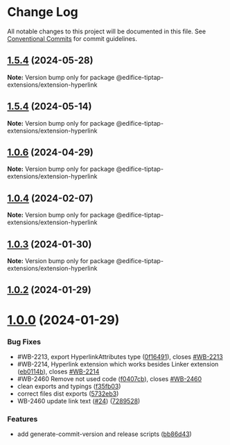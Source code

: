# Change Log

All notable changes to this project will be documented in this file.
See [Conventional Commits](https://conventionalcommits.org) for commit guidelines.

## [1.5.4](https://github.com/edificeio/edifice-ui/compare/v1.5.4-develop.21...v1.5.4) (2024-05-28)

**Note:** Version bump only for package @edifice-tiptap-extensions/extension-hyperlink

## [1.5.4](https://github.com/edificeio/edifice-ui/compare/v1.5.4-develop.7...v1.5.4) (2024-05-14)

**Note:** Version bump only for package @edifice-tiptap-extensions/extension-hyperlink

## [1.0.6](https://github.com/edificeio/edifice-tiptap-extensions/compare/v1.0.6-develop.2...v1.0.6) (2024-04-29)

**Note:** Version bump only for package @edifice-tiptap-extensions/extension-hyperlink

## [1.0.4](https://github.com/opendigitaleducation/edifice-tiptap-extensions/compare/v1.0.3...v1.0.4) (2024-02-07)

**Note:** Version bump only for package @edifice-tiptap-extensions/extension-hyperlink

## [1.0.3](https://github.com/opendigitaleducation/edifice-tiptap-extensions/compare/v1.0.2...v1.0.3) (2024-01-30)

**Note:** Version bump only for package @edifice-tiptap-extensions/extension-hyperlink

## [1.0.2](https://github.com/opendigitaleducation/edifice-tiptap-extensions/compare/v1.0.1...v1.0.2) (2024-01-29)

# [1.0.0](https://github.com/opendigitaleducation/edifice-tiptap-extensions/compare/v1.0.1-dev.6...v1.0.0) (2024-01-29)

### Bug Fixes

- #WB-2213, export HyperlinkAttributes type ([0f16491](https://github.com/opendigitaleducation/edifice-tiptap-extensions/commit/0f16491f003433645de49d2c3fa1a0c32a8b06aa)), closes [#WB-2213](https://github.com/opendigitaleducation/edifice-tiptap-extensions/issues/WB-2213)
- #WB-2214, Hyperlink extension which works besides Linker extension ([eb0114b](https://github.com/opendigitaleducation/edifice-tiptap-extensions/commit/eb0114be52b3e2393a96d3a4e2d9d84f1084e342)), closes [#WB-2214](https://github.com/opendigitaleducation/edifice-tiptap-extensions/issues/WB-2214)
- #WB-2460 Remove not used code ([f0407cb](https://github.com/opendigitaleducation/edifice-tiptap-extensions/commit/f0407cba11e3c19a093a21d029b825233db10d51)), closes [#WB-2460](https://github.com/opendigitaleducation/edifice-tiptap-extensions/issues/WB-2460)
- clean exports and typings ([f35fb03](https://github.com/opendigitaleducation/edifice-tiptap-extensions/commit/f35fb03f49a953d463242f256137f06e791b4ea9))
- correct files dist exports ([5732eb3](https://github.com/opendigitaleducation/edifice-tiptap-extensions/commit/5732eb35283f76c983bdbd71e88c035b6249af4f))
- WB-2460 update link text ([#24](https://github.com/opendigitaleducation/edifice-tiptap-extensions/issues/24)) ([7289528](https://github.com/opendigitaleducation/edifice-tiptap-extensions/commit/728952833fd38108d57c2dfa47ec34728de3857d))

### Features

- add generate-commit-version and release scripts ([bb86d43](https://github.com/opendigitaleducation/edifice-tiptap-extensions/commit/bb86d4309a81e15a0a5363a16fe4ce99844d68bb))
